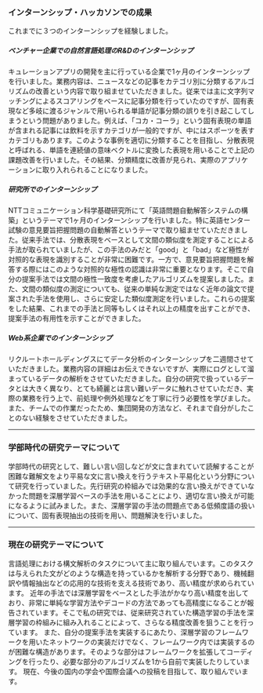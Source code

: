 ### インターンシップ・ハッカソンでの成果
これまでに３つのインターンシップを経験しました。

##### ベンチャー企業での自然言語処理のR&Dのインターンシップ
キュレーションアプリの開発を主に行っている企業で1ヶ月のインターンシップを行いました。業務内容は、ニュースなどの記事をカテゴリ別に分類するアルゴリズムの改善という内容で取り組ませていただきました。従来では主に文字列マッチングによるスコアリングをベースに記事分類を行っていたのですが、固有表現など多岐に渡るジャンルで用いられる単語が記事分類の誤りを引き起こしてしまうという問題がありました。例えば、「コカ・コーラ」という固有表現の単語が含まれる記事には飲料を示すカテゴリが一般的ですが、中にはスポーツを表すカテゴリもあります。このような事例を適切に分類することを目指し、分散表現と呼ばれる、単語を連続値の意味ベクトルに変換した表現を用いることで上記の課題改善を行いました。その結果、分類精度に改善が見られ、実際のアプリケーションに取り入れられることになりました。

##### 研究所でのインターンシップ
NTTコミュニケーション科学基礎研究所にて「英語問題自動解答システムの構築」というテーマで1ヶ月のインターンシップを行いました。特に英語センター試験の意見要旨把握問題の自動解答というテーマで取り組ませていただきました。従来手法では、分散表現をベースとして文間の類似度を測定することによる手法が取られていましたが、この手法のみだと「good」と「bad」など極性が対照的な表現を識別することが非常に困難です。一方で、意見要旨把握問題を解答する際にはこのような対照的な極性の認識は非常に重要となります。そこで自分の提案手法では文間の極性一致度を考慮したアルゴリズムを提案しました。また、文間の類似度の測定についても、従来の単純な測定ではなく近年の論文で提案された手法を使用し、さらに安定した類似度測定を行いました。これらの提案をした結果、これまでの手法と同等もしくはそれ以上の精度を出すことができ、提案手法の有用性を示すことができました。

##### Web系企業でのインターンシップ
リクルートホールディングスにてデータ分析のインターンシップを二週間させていただきました。業務内容の詳細はお伝えできないですが、実際にログとして溜まっているデータの解析をさせていただきました。自分の研究で扱っているデータとは大きく異なり、とても綺麗とは言い難いデータに触れさせていただき、実際の業務を行う上で、前処理や例外処理などを丁寧に行う必要性を学びました。また、チームでの作業だったため、集団開発の方法など、それまで自分がしたことのない経験をさせていただきました。


---

### 学部時代の研究テーマについて
学部時代の研究として、難しい言い回しなどが文に含まれていて読解することが困難な難解文をより平易な文に言い換えを行うテキスト平易化という分野について研究を行っていました。先行研究の枠組みでは効果的な言い換えができていなかった問題を深層学習ベースの手法を用いることにより、適切な言い換えが可能になるように試みました。また、深層学習の手法の問題点である低頻度語の扱いについて、固有表現抽出の技術を用い、問題解決を行いました。


---


### 現在の研究テーマについて
言語処理における構文解析のタスクについて主に取り組んでいます。このタスクは与えられた文がどのような構造を持っているかを解析する分野であり、機械翻訳や情報抽出などの応用的な技術を支える技術であり、高い精度が求められています。
近年の手法では深層学習をベースとした手法がかなり高い精度を出しており、非常に単純な学習方法やデコードの方法であっても高精度になることが報告されています。そこで私の研究では、従来研究されていた構造学習の手法を深層学習の枠組みに組み入れることによって、さらなる精度改善を狙うことを行っています。
また、自分の提案手法を実装するにあたり、深層学習のフレームワークを用いたネットワークの実装だけでなく、フレームワーク内では実装するのが困難な構造があります。そのような部分はフレームワークを拡張してコーディングを行ったり、必要な部分のアルゴリズムを1から自前で実装したりしています。
現在、今後の国内の学会や国際会議への投稿を目指して、取り組んでいます。
